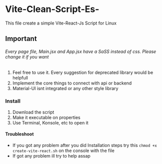 # Vite-Clean-Script-Es-
This file create a simple Vite-React-Js Script for Linux

## Important

###### Every page file, Main.jsx and App.jsx have a SaSS instead of css. Please change it if you want

1. Feel free to use it. Every suggestion for deprecated library would be helpfull
1. Implement the core things to connect with api or backend
1. Material-UI isnt integrated or any other style library


### Install

1. Download the script
2. Make it executable on properties
3. Use Terminal, Konsole, etc to open it

#### Troubleshoot

* If you got any problem after you did Installation steps try this ``` chmod +x create-vite-react.sh ``` on the console with the file
* If got any problem ill try to help assap
